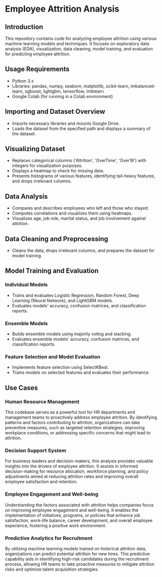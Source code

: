 # Employee Attrition Analysis

## Introduction
This repository contains code for analyzing employee attrition using various machine learning models and techniques. It focuses on exploratory data analysis (EDA), visualization, data cleaning, model training, and evaluation for predicting employee attrition.

## Usage Requirements
- Python 3.x
- Libraries: pandas, numpy, seaborn, matplotlib, scikit-learn, imbalanced-learn, xgboost, lightgbm, tensorflow, imblearn
- Google Colab (for running in a Colab environment)

## Importing and Dataset Overview
- Imports necessary libraries and mounts Google Drive.
- Loads the dataset from the specified path and displays a summary of the dataset.

## Visualizing Dataset
- Replaces categorical columns ('Attrition', 'OverTime', 'Over18') with integers for visualization purposes.
- Displays a heatmap to check for missing data.
- Presents histograms of various features, identifying tail-heavy features, and drops irrelevant columns.

## Data Analysis
- Compares and describes employees who left and those who stayed.
- Computes correlations and visualizes them using heatmaps.
- Visualizes age, job role, marital status, and job involvement against attrition.

## Data Cleaning and Preprocessing
- Cleans the data, drops irrelevant columns, and prepares the dataset for model training.

## Model Training and Evaluation
### Individual Models
- Trains and evaluates Logistic Regression, Random Forest, Deep Learning (Neural Network), and LightGBM models.
- Evaluates models' accuracy, confusion matrices, and classification reports.

### Ensemble Models
- Builds ensemble models using majority voting and stacking.
- Evaluates ensemble models' accuracy, confusion matrices, and classification reports.

### Feature Selection and Model Evaluation
- Implements feature selection using SelectKBest.
- Trains models on selected features and evaluates their performance.

## Use Cases

### Human Resource Management
This codebase serves as a powerful tool for HR departments and management teams to proactively address employee attrition. By identifying patterns and factors contributing to attrition, organizations can take preventive measures, such as targeted retention strategies, improving workplace conditions, or addressing specific concerns that might lead to attrition.

### Decision Support System
For business leaders and decision-makers, this analysis provides valuable insights into the drivers of employee attrition. It assists in informed decision-making for resource allocation, workforce planning, and policy adjustments aimed at reducing attrition rates and improving overall employee satisfaction and retention.

### Employee Engagement and Well-being
Understanding the factors associated with attrition helps companies focus on improving employee engagement and well-being. It enables the implementation of initiatives, programs, or policies that enhance job satisfaction, work-life balance, career development, and overall employee experience, fostering a positive work environment.

### Predictive Analytics for Recruitment
By utilizing machine learning models trained on historical attrition data, organizations can predict potential attrition for new hires. This predictive capability aids in identifying high-risk candidates during the recruitment process, allowing HR teams to take proactive measures to mitigate attrition risks and optimize talent acquisition strategies.
